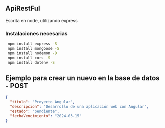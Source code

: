 ## ApiRestFul

Escrita en node, utilizando express

### Instalaciones necesarias

```sh
 npm install express -S
 npm install mongoose -S
 npm install nodemon -D
 npm install cors -S
 npm install dotenv -S
```

## Ejemplo para crear un nuevo en la base de datos - POST

```json
{
  "titulo": "Proyecto Angular",
  "descripcion": "Desarrollo de una aplicación web con Angular",
  "estado": "pendiente",
  "fechaVencimiento": "2024-03-15"
}
```
